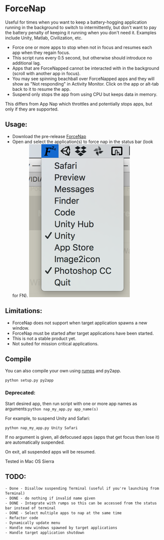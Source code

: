 # ForceNap
Useful for times when you want to keep a battery-hogging application running in the background to switch to intermittently, but don't want to pay the battery penalty of keeping it running when you don't need it. Examples include Unity, Matlab, Civilization, etc.

- Force one or more apps to stop when not in focus and resumes each app when they regain focus.
- This script runs every 0.5 second, but otherwise should introduce no additional lag. 
- Apps that are ForceNapped cannot be interacted with in the background (scroll with another app in focus).
- You may see spinning beachball over ForceNapped apps and they will show as "Not responding" in Activity Monitor. Click on the app or alt-tab back to it to resume the app.
- Suspend only stops the app from using CPU but keeps data in memory.

This differs from App Nap which throttles and potentially stops apps, but only if they are supported.

## Usage:
- Download the pre-release [ForceNap](https://github.com/omikun/MyAppNap/releases)
- Open and select the application(s) to force nap in the status bar (look for FN). 
![Screen shot](/ForceNap_screen_shot.png)

## Limitations:
- ForceNap does not support when target application spawns a new window.
- ForceNap must be started after target applications have been started. 
- This is not a stable product yet. 
- Not suited for mission critical applications.

## Compile 
You can also compile your own using [rumps](https://github.com/jaredks/rumps/blob/master/rumps/rumps.py) and py2app.

    python setup.py py2app
    
### Deprecated:
Start desired app, then run script with one or more app names as arguments:`python nap_my_app.py app_name(s)`

For example, to suspend Unity and Safari:

    python nap_my_app.py Unity Safari

If no argument is given, all defocused apps (apps that get focus then lose it) are automatically suspended.

On exit, all suspended apps will be resumed.

Tested in Mac OS Sierra

## TODO:

    - Done - Disallow suspending Terminal (useful if you're launching from Terminal)
    - DONE - do nothing if invalid name given
    - DONE - Integrate with rumps so this can be accessed from the status bar instead of terminal
    - DONE - Select multiple apps to nap at the same time
    - Refactor code
    - Dynamically update menu
    - Handle new windows spawned by target applications
    - Handle target application shutdown
